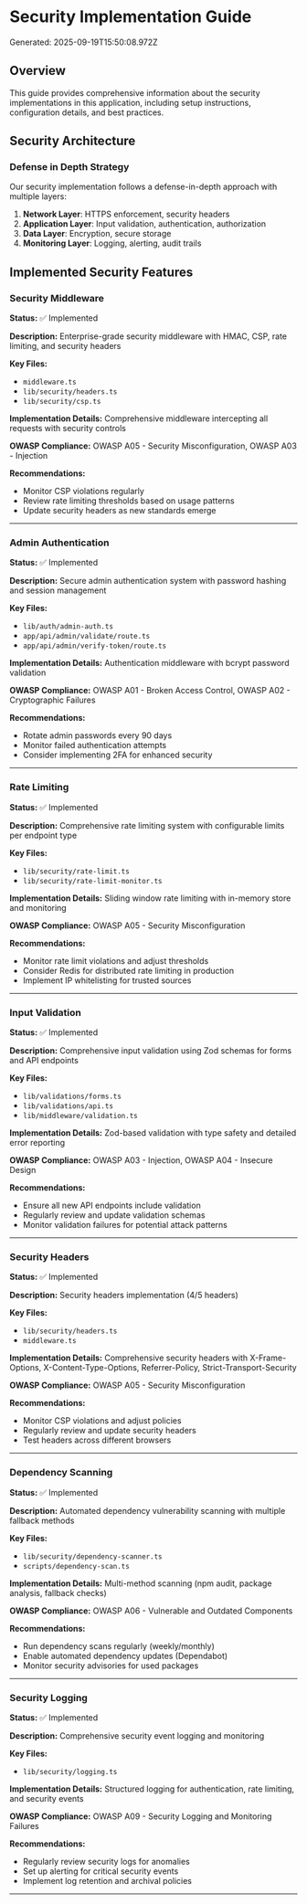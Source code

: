 # Security Implementation Guide

Generated: 2025-09-19T15:50:08.972Z

## Overview

This guide provides comprehensive information about the security implementations in this application, including setup instructions, configuration details, and best practices.

## Security Architecture

### Defense in Depth Strategy

Our security implementation follows a defense-in-depth approach with multiple layers:

1. **Network Layer**: HTTPS enforcement, security headers
2. **Application Layer**: Input validation, authentication, authorization
3. **Data Layer**: Encryption, secure storage
4. **Monitoring Layer**: Logging, alerting, audit trails

## Implemented Security Features

### Security Middleware

**Status:** ✅ Implemented

**Description:** Enterprise-grade security middleware with HMAC, CSP, rate limiting, and security headers

**Key Files:**
- `middleware.ts`
- `lib/security/headers.ts`
- `lib/security/csp.ts`

**Implementation Details:** Comprehensive middleware intercepting all requests with security controls

**OWASP Compliance:** OWASP A05 - Security Misconfiguration, OWASP A03 - Injection

**Recommendations:**
- Monitor CSP violations regularly
- Review rate limiting thresholds based on usage patterns
- Update security headers as new standards emerge

---

### Admin Authentication

**Status:** ✅ Implemented

**Description:** Secure admin authentication system with password hashing and session management

**Key Files:**
- `lib/auth/admin-auth.ts`
- `app/api/admin/validate/route.ts`
- `app/api/admin/verify-token/route.ts`

**Implementation Details:** Authentication middleware with bcrypt password validation

**OWASP Compliance:** OWASP A01 - Broken Access Control, OWASP A02 - Cryptographic Failures

**Recommendations:**
- Rotate admin passwords every 90 days
- Monitor failed authentication attempts
- Consider implementing 2FA for enhanced security

---

### Rate Limiting

**Status:** ✅ Implemented

**Description:** Comprehensive rate limiting system with configurable limits per endpoint type

**Key Files:**
- `lib/security/rate-limit.ts`
- `lib/security/rate-limit-monitor.ts`

**Implementation Details:** Sliding window rate limiting with in-memory store and monitoring

**OWASP Compliance:** OWASP A05 - Security Misconfiguration

**Recommendations:**
- Monitor rate limit violations and adjust thresholds
- Consider Redis for distributed rate limiting in production
- Implement IP whitelisting for trusted sources

---

### Input Validation

**Status:** ✅ Implemented

**Description:** Comprehensive input validation using Zod schemas for forms and API endpoints

**Key Files:**
- `lib/validations/forms.ts`
- `lib/validations/api.ts`
- `lib/middleware/validation.ts`

**Implementation Details:** Zod-based validation with type safety and detailed error reporting

**OWASP Compliance:** OWASP A03 - Injection, OWASP A04 - Insecure Design

**Recommendations:**
- Ensure all new API endpoints include validation
- Regularly review and update validation schemas
- Monitor validation failures for potential attack patterns

---

### Security Headers

**Status:** ✅ Implemented

**Description:** Security headers implementation (4/5 headers)

**Key Files:**
- `lib/security/headers.ts`
- `middleware.ts`

**Implementation Details:** Comprehensive security headers with X-Frame-Options, X-Content-Type-Options, Referrer-Policy, Strict-Transport-Security

**OWASP Compliance:** OWASP A05 - Security Misconfiguration

**Recommendations:**
- Monitor CSP violations and adjust policies
- Regularly review and update security headers
- Test headers across different browsers

---

### Dependency Scanning

**Status:** ✅ Implemented

**Description:** Automated dependency vulnerability scanning with multiple fallback methods

**Key Files:**
- `lib/security/dependency-scanner.ts`
- `scripts/dependency-scan.ts`

**Implementation Details:** Multi-method scanning (npm audit, package analysis, fallback checks)

**OWASP Compliance:** OWASP A06 - Vulnerable and Outdated Components

**Recommendations:**
- Run dependency scans regularly (weekly/monthly)
- Enable automated dependency updates (Dependabot)
- Monitor security advisories for used packages

---

### Security Logging

**Status:** ✅ Implemented

**Description:** Comprehensive security event logging and monitoring

**Key Files:**
- `lib/security/logging.ts`

**Implementation Details:** Structured logging for authentication, rate limiting, and security events

**OWASP Compliance:** OWASP A09 - Security Logging and Monitoring Failures

**Recommendations:**
- Regularly review security logs for anomalies
- Set up alerting for critical security events
- Implement log retention and archival policies

---


